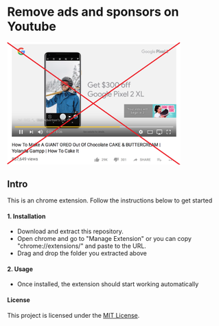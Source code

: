 # Remove ads and sponsors on Youtube

<img src="./assets//img.png" alt="drawing" width="80%"/>

## Intro

This is an chrome extension. Follow the instructions below to get started

#### 1. Installation

- Download and extract this repository. <br/>
- Open chrome and go to "Manage Extension" or you can copy "chrome://extensions/" and paste to the URL.
- Drag and drop the folder you extracted above

#### 2. Usage

- Once installed, the extension should start working automatically

#### License

This project is licensed under the [MIT License](./LICENSE.md)\.
